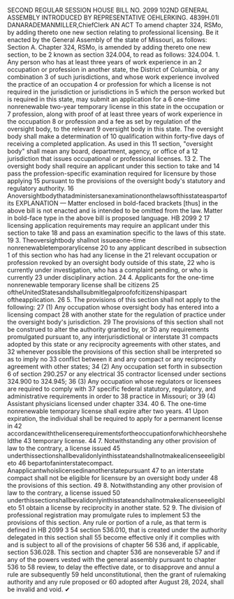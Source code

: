 SECOND REGULAR SESSION
HOUSE BILL NO. 2099
102ND GENERAL ASSEMBLY
INTRODUCED BY REPRESENTATIVE OEHLERKING.
4839H.01I DANARADEMANMILLER,ChiefClerk
AN ACT
To amend chapter 324, RSMo, by adding thereto one new section relating to professional
licensing.
Be it enacted by the General Assembly of the state of Missouri, as follows:
Section A. Chapter 324, RSMo, is amended by adding thereto one new section, to be
2 known as section 324.004, to read as follows:
324.004. 1. Any person who has at least three years of work experience in an
2 occupation or profession in another state, the District of Columbia, or any combination
3 of such jurisdictions, and whose work experience involved the practice of an occupation
4 or profession for which a license is not required in the jurisdiction or jurisdictions in
5 which the person worked but is required in this state, may submit an application for a
6 one-time nonrenewable two-year temporary license in this state in the occupation or
7 profession, along with proof of at least three years of work experience in the occupation
8 or profession and a fee as set by regulation of the oversight body, to the relevant
9 oversight body in this state. The oversight body shall make a determination of
10 qualification within forty-five days of receiving a completed application. As used in this
11 section, "oversight body" shall mean any board, department, agency, or office of a
12 jurisdiction that issues occupational or professional licenses.
13 2. The oversight body shall require an applicant under this section to take and
14 pass the profession-specific examination required for licensure by those applying
15 pursuant to the provisions of the oversight body's statutory and regulatory authority.
16 Anoversightbodythatadministersanexaminationonthelawsofthisstateaspartofits
EXPLANATION — Matter enclosed in bold-faced brackets [thus] in the above bill is not enacted and is
intended to be omitted from the law. Matter in bold-face type in the above bill is proposed language.
HB 2099 2
17 licensing application requirements may require an applicant under this section to take
18 and pass an examination specific to the laws of this state.
19 3. Theoversightbody shallnot issueaone-time nonrenewabletemporarylicense
20 to any applicant described in subsection 1 of this section who has had any license in the
21 relevant occupation or profession revoked by an oversight body outside of this state,
22 who is currently under investigation, who has a complaint pending, or who is currently
23 under disciplinary action.
24 4. Applicants for the one-time nonrenewable temporary license shall be citizens
25 oftheUnitedStatesandshallsubmitlegalproofofcitizenshipaspart oftheapplication.
26 5. The provisions of this section shall not apply to the following:
27 (1) Any occupation whose oversight body has entered into a licensing compact
28 with another state for the regulation of practice under the oversight body's jurisdiction.
29 The provisions of this section shall not be construed to alter the authority granted by, or
30 any requirements promulgated pursuant to, any interjurisdictional or interstate
31 compacts adopted by this state or any reciprocity agreements with other states, and
32 whenever possible the provisions of this section shall be interpreted so as to imply no
33 conflict between it and any compact or any reciprocity agreement with other states;
34 (2) Any occupation set forth in subsection 6 of section 290.257 or any electrical
35 contractor licensed under sections 324.900 to 324.945;
36 (3) Any occupation whose regulators or licensees are required to comply with
37 specific federal statutory, regulatory, and administrative requirements in order to
38 practice in Missouri; or
39 (4) Assistant physicians licensed under chapter 334.
40 6. The one-time nonrenewable temporary license shall expire after two years.
41 Upon expiration, the individual shall be required to apply for a permanent license in
42 accordancewiththelicenserequirementsfortheoccupationforwhichheorsheheldthe
43 temporary license.
44 7. Notwithstanding any other provision of law to the contrary, a license issued
45 underthissectionshallbevalidonlyinthisstateandshallnotmakealicenseeeligibleto
46 bepartofaninterstatecompact. Anapplicantwhoislicensedinanotherstatepursuant
47 to an interstate compact shall not be eligible for licensure by an oversight body under
48 the provisions of this section.
49 8. Notwithstanding any other provision of law to the contrary, a license issued
50 underthissectionshallbevalidonlyinthisstateandshallnotmakealicenseeeligibleto
51 obtain a license by reciprocity in another state.
52 9. The division of professional registration may promulgate rules to implement
53 the provisions of this section. Any rule or portion of a rule, as that term is defined in
HB 2099 3
54 section 536.010, that is created under the authority delegated in this section shall
55 become effective only if it complies with and is subject to all of the provisions of chapter
56 536 and, if applicable, section 536.028. This section and chapter 536 are nonseverable
57 and if any of the powers vested with the general assembly pursuant to chapter 536 to
58 review, to delay the effective date, or to disapprove and annul a rule are subsequently
59 held unconstitutional, then the grant of rulemaking authority and any rule proposed or
60 adopted after August 28, 2024, shall be invalid and void.
✔